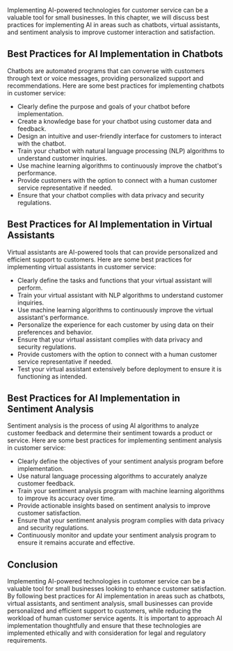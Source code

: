 
Implementing AI-powered technologies for customer service can be a valuable tool for small businesses. In this chapter, we will discuss best practices for implementing AI in areas such as chatbots, virtual assistants, and sentiment analysis to improve customer interaction and satisfaction.

Best Practices for AI Implementation in Chatbots
------------------------------------------------

Chatbots are automated programs that can converse with customers through text or voice messages, providing personalized support and recommendations. Here are some best practices for implementing chatbots in customer service:

* Clearly define the purpose and goals of your chatbot before implementation.
* Create a knowledge base for your chatbot using customer data and feedback.
* Design an intuitive and user-friendly interface for customers to interact with the chatbot.
* Train your chatbot with natural language processing (NLP) algorithms to understand customer inquiries.
* Use machine learning algorithms to continuously improve the chatbot's performance.
* Provide customers with the option to connect with a human customer service representative if needed.
* Ensure that your chatbot complies with data privacy and security regulations.

Best Practices for AI Implementation in Virtual Assistants
----------------------------------------------------------

Virtual assistants are AI-powered tools that can provide personalized and efficient support to customers. Here are some best practices for implementing virtual assistants in customer service:

* Clearly define the tasks and functions that your virtual assistant will perform.
* Train your virtual assistant with NLP algorithms to understand customer inquiries.
* Use machine learning algorithms to continuously improve the virtual assistant's performance.
* Personalize the experience for each customer by using data on their preferences and behavior.
* Ensure that your virtual assistant complies with data privacy and security regulations.
* Provide customers with the option to connect with a human customer service representative if needed.
* Test your virtual assistant extensively before deployment to ensure it is functioning as intended.

Best Practices for AI Implementation in Sentiment Analysis
----------------------------------------------------------

Sentiment analysis is the process of using AI algorithms to analyze customer feedback and determine their sentiment towards a product or service. Here are some best practices for implementing sentiment analysis in customer service:

* Clearly define the objectives of your sentiment analysis program before implementation.
* Use natural language processing algorithms to accurately analyze customer feedback.
* Train your sentiment analysis program with machine learning algorithms to improve its accuracy over time.
* Provide actionable insights based on sentiment analysis to improve customer satisfaction.
* Ensure that your sentiment analysis program complies with data privacy and security regulations.
* Continuously monitor and update your sentiment analysis program to ensure it remains accurate and effective.

Conclusion
----------

Implementing AI-powered technologies in customer service can be a valuable tool for small businesses looking to enhance customer satisfaction. By following best practices for AI implementation in areas such as chatbots, virtual assistants, and sentiment analysis, small businesses can provide personalized and efficient support to customers, while reducing the workload of human customer service agents. It is important to approach AI implementation thoughtfully and ensure that these technologies are implemented ethically and with consideration for legal and regulatory requirements.
